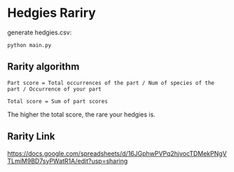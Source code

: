 # Hedgies Rariry

generate hedgies.csv:

```shell
python main.py
```

## Rarity algorithm

```shell
Part score = Total occurrences of the part / Num of species of the part / Occurrence of your part

Total score = Sum of part scores
```

The higher the total score, the rare your hedgies is.

## Rarity Link

https://docs.google.com/spreadsheets/d/16JGphwPVPq2hjvocTDMekPNgVTLmiM9BD7syPWatR1A/edit?usp=sharing
